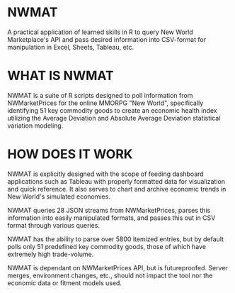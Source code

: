 # NWMAT
A practical application of learned skills in R to query New World Marketplace's API and pass desired information into CSV-format for manipulation in Excel, Sheets, Tableau, etc. 

# WHAT IS NWMAT
NWMAT is a suite of R scripts designed to poll information from NWMarketPrices for the online MMORPG "New World", specifically identifying 51 key commodity goods to create
an economic health index utilizing the Average Deviation and Absolute Average Deviation statistical variation modeling. 

# HOW DOES IT WORK
NWMAT is explicitly designed with the scope of feeding dashboard applications such as Tableau with properly formatted data for visualization and quick reference. It also
serves to chart and archive economic trends in New World's simulated economies. 

NWMAT queries 28 JSON streams from NWMarketPrices, parses this information into easily manipulated formats, and passes this out in CSV format through various queries. 

NWMAT has the ability to parse over 5800 itemized entries, but by default polls only 51 predefined key commodity goods, those of which have extremely high trade-volume.

NWMAT is dependant on NWMarketPrices API, but is futureproofed. Server merges, environment changes, etc., should not impact the tool nor the economic data or fitment models used. 

